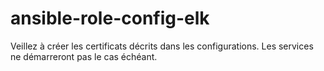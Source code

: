 # ansible-role-config-elk

Veillez à créer les certificats décrits dans les configurations.
Les services ne démarreront pas le cas échéant.
